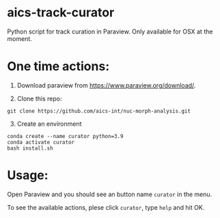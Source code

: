 # aics-track-curator
Python script for track curation in Paraview. Only available for OSX at the moment.

# One time actions:

1. Download paraview from https://www.paraview.org/download/.

2. Clone this repo:

`git clone https://github.com/aics-int/nuc-morph-analysis.git`

3. Create an environment

```
conda create --name curator python=3.9
conda activate curator
bash install.sh
```

# Usage:

Open Paraview and you should see an button name `curator` in the menu.

To see the available actions, plese click `curator`, type `help` and hit OK.

